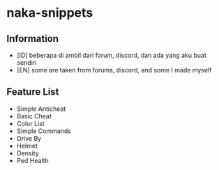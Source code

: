 # naka-snippets

## Information
- [ID] beberapa di ambil dari forum, discord, dan ada yang aku buat sendiri
- [EN] some are taken from forums, discord, and some I made myself

## Feature List
- Simple Anticheat
- Basic Cheat
- Color List
- Simple Commands
- Drive By
- Helmet
- Density
- Ped Health